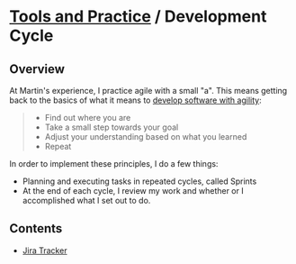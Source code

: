# [Tools and Practice](../README.md) / Development Cycle

## Overview

At Martin's experience, I practice agile with a small "a". This means getting back to the basics of what it means to [develop software with agility](https://pragdave.me/blog/2014/03/04/time-to-kill-agile.html):

> * Find out where you are
> * Take a small step towards your goal
> * Adjust your understanding based on what you learned
> * Repeat

In order to implement these principles, I do a few things:

* Planning and executing tasks in repeated cycles, called Sprints
* At the end of each cycle, I review my work and whether or I accomplished what I set out to do.

## Contents

* [Jira Tracker](./tracker.md)
